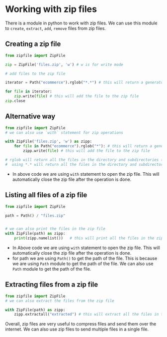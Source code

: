 # Working with zip files

There is a module in python to work with zip files. We can use this module to `create`, `extract`, `add`, `remove` files from zip files.


## Creating a zip file

```python
from zipfile import ZipFile

zip = ZipFile('files.zip', 'w') # w is for write mode

# add files to the zip file

iterator = Path("ecommerce").rglob("*.*") # this will return a generator object which will iterate over all the files in the directory

for file in iterator:
    zip.write(file) # this will add the file to the zip file
zip.close
```

## Alternative way
```python
from zipfile import ZipFile
# we can also use `with` statement for zip operations

with ZipFile('files.zip', 'w') as zipp:
    for file in Path("ecommerce").rglob("*"): # this will return a generator object which will iterate over all the files in the directory
        zipp.write(file) # this will add the file to the zip file

# rglob will return all the files in the directory and subdirectories ( using * will return all the files( including directories) in the directory and subdirectories
#  using *.* will return all the files in the directory and subdirectories with the extension)

```
* In above code we are using `with` statement to open the zip file. This will automatically close the zip file after the operation is done.


## Listing all files of a zip file

```python
from zipfile import ZipFile

path = Path() / "files.zip"


# we can also print the files in the zip file
with ZipFile(path) as zipp:
    print(zipp.namelist())   # this will print all the files in the zip file
```

* In Above code we are using `with` statement to open the zip file. This will automatically close the zip file after the operation is done.
* for path we are using `Path()` to get the path of the file. This is because we are using `Path` module to get the path of the file. We can also use `Path` module to get the path of the file.

## Extracting files from a zip file

```python
from zipfile import ZipFile
# we can also extract the files from the zip file

with ZipFile(path) as zipp:
    zipp.extractall("extracted") # this will extract all the files in the zip file to the extracted folder
```


Overall, zip files are very useful to compress files and send them over the internet. We can also use zip files to send multiple files in a single file.

